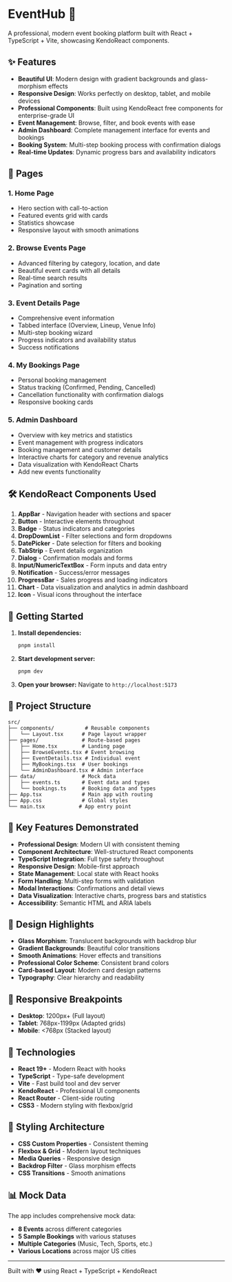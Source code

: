 # EventHub 🎪

A professional, modern event booking platform built with React + TypeScript + Vite, showcasing KendoReact components.

## ✨ Features

- **Beautiful UI**: Modern design with gradient backgrounds and glass-morphism effects
- **Responsive Design**: Works perfectly on desktop, tablet, and mobile devices
- **Professional Components**: Built using KendoReact free components for enterprise-grade UI
- **Event Management**: Browse, filter, and book events with ease
- **Admin Dashboard**: Complete management interface for events and bookings
- **Booking System**: Multi-step booking process with confirmation dialogs
- **Real-time Updates**: Dynamic progress bars and availability indicators

## 🎨 Pages

### 1. Home Page
- Hero section with call-to-action
- Featured events grid with cards
- Statistics showcase
- Responsive layout with smooth animations

### 2. Browse Events Page
- Advanced filtering by category, location, and date
- Beautiful event cards with all details
- Real-time search results
- Pagination and sorting

### 3. Event Details Page
- Comprehensive event information
- Tabbed interface (Overview, Lineup, Venue Info)
- Multi-step booking wizard
- Progress indicators and availability status
- Success notifications

### 4. My Bookings Page
- Personal booking management
- Status tracking (Confirmed, Pending, Cancelled)
- Cancellation functionality with confirmation dialogs
- Responsive booking cards

### 5. Admin Dashboard
- Overview with key metrics and statistics
- Event management with progress indicators
- Booking management and customer details
- Interactive charts for category and revenue analytics
- Data visualization with KendoReact Charts
- Add new events functionality

## 🛠️ KendoReact Components Used

1. **AppBar** - Navigation header with sections and spacer
2. **Button** - Interactive elements throughout
3. **Badge** - Status indicators and categories
4. **DropDownList** - Filter selections and form dropdowns
5. **DatePicker** - Date selection for filters and booking
6. **TabStrip** - Event details organization
7. **Dialog** - Confirmation modals and forms
8. **Input/NumericTextBox** - Form inputs and data entry
9. **Notification** - Success/error messages
10. **ProgressBar** - Sales progress and loading indicators
11. **Chart** - Data visualization and analytics in admin dashboard
12. **Icon** - Visual icons throughout the interface

## 🚀 Getting Started

1. **Install dependencies:**
   ```bash
   pnpm install
   ```

2. **Start development server:**
   ```bash
   pnpm dev
   ```

3. **Open your browser:**
   Navigate to `http://localhost:5173`

## 📁 Project Structure

```
src/
├── components/          # Reusable components
│   └── Layout.tsx      # Page layout wrapper
├── pages/              # Route-based pages
│   ├── Home.tsx        # Landing page
│   ├── BrowseEvents.tsx # Event browsing
│   ├── EventDetails.tsx # Individual event
│   ├── MyBookings.tsx  # User bookings
│   └── AdminDashboard.tsx # Admin interface
├── data/               # Mock data
│   ├── events.ts       # Event data and types
│   └── bookings.ts     # Booking data and types
├── App.tsx             # Main app with routing
├── App.css             # Global styles
└── main.tsx           # App entry point
```

## 🎯 Key Features Demonstrated

- **Professional Design**: Modern UI with consistent theming
- **Component Architecture**: Well-structured React components
- **TypeScript Integration**: Full type safety throughout
- **Responsive Design**: Mobile-first approach
- **State Management**: Local state with React hooks
- **Form Handling**: Multi-step forms with validation
- **Modal Interactions**: Confirmations and detail views
- **Data Visualization**: Interactive charts, progress bars and statistics
- **Accessibility**: Semantic HTML and ARIA labels

## 🌟 Design Highlights

- **Glass Morphism**: Translucent backgrounds with backdrop blur
- **Gradient Backgrounds**: Beautiful color transitions
- **Smooth Animations**: Hover effects and transitions
- **Professional Color Scheme**: Consistent brand colors
- **Card-based Layout**: Modern card design patterns
- **Typography**: Clear hierarchy and readability

## 📱 Responsive Breakpoints

- **Desktop**: 1200px+ (Full layout)
- **Tablet**: 768px-1199px (Adapted grids)
- **Mobile**: <768px (Stacked layout)

## 🔧 Technologies

- **React 19+** - Modern React with hooks
- **TypeScript** - Type-safe development
- **Vite** - Fast build tool and dev server
- **KendoReact** - Professional UI components
- **React Router** - Client-side routing
- **CSS3** - Modern styling with flexbox/grid

## 🎨 Styling Architecture

- **CSS Custom Properties** - Consistent theming
- **Flexbox & Grid** - Modern layout techniques
- **Media Queries** - Responsive design
- **Backdrop Filter** - Glass morphism effects
- **CSS Transitions** - Smooth animations

## 📊 Mock Data

The app includes comprehensive mock data:
- **8 Events** across different categories
- **5 Sample Bookings** with various statuses
- **Multiple Categories** (Music, Tech, Sports, etc.)
- **Various Locations** across major US cities

---

Built with ❤️ using React + TypeScript + KendoReact
